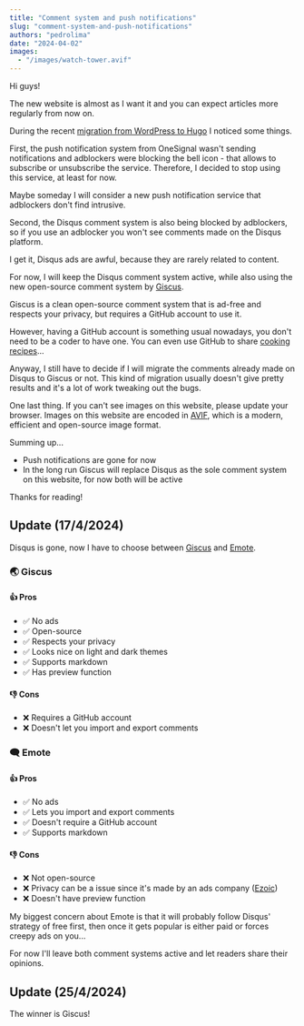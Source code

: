 ```yaml
---
title: "Comment system and push notifications"
slug: "comment-system-and-push-notifications"
authors: "pedrolima"
date: "2024-04-02"
images:
  - "/images/watch-tower.avif"
---
```


Hi guys!

The new website is almost as I want it and you can expect articles more regularly from now on.

During the recent [migration from WordPress to Hugo](/2024/03/16/migration-from-wordpress-to-hugo) I noticed some things.

First, the push notification system from OneSignal wasn't sending notifications and adblockers were blocking the bell icon - that allows to subscribe or unsubscribe the service. Therefore, I decided to stop using this service, at least for now.

Maybe someday I will consider a new push notification service that adblockers don't find intrusive.

Second, the Disqus comment system is also being blocked by adblockers, so if you use an adblocker you won't see comments made on the Disqus platform.

I get it, Disqus ads are awful, because they are rarely related to content.

For now, I will keep the Disqus comment system active, while also using the new open-source comment system by [Giscus](https://giscus.app/).

Giscus is a clean open-source comment system that is ad-free and respects your privacy, but requires a GitHub account to use it.

However, having a GitHub account is something usual nowadays, you don't need to be a coder to have one. You can even use GitHub to share [cooking recipes](https://github.com/logicguy1/The-Cookbook)...

Anyway, I still have to decide if I will migrate the comments already made on Disqus to Giscus or not. This kind of migration usually doesn't give pretty results and it's a lot of work tweaking out the bugs.

One last thing. If you can't see images on this website, please update your browser. Images on this website are encoded in [AVIF](https://avif.io/), which is a modern, efficient and open-source image format.

Summing up...

- Push notifications are gone for now
- In the long run Giscus will replace Disqus as the sole comment system on this website, for now both will be active

Thanks for reading!

## Update (17/4/2024)

Disqus is gone, now I have to choose between [Giscus](https://giscus.app/) and [Emote](https://emote.com/).

### 🌏 Giscus

#### 👍 Pros

- ✅ No ads
- ✅ Open-source
- ✅ Respects your privacy
- ✅ Looks nice on light and dark themes
- ✅ Supports markdown
- ✅ Has preview function

#### 👎 Cons

- ❌ Requires a GitHub account
- ❌ Doesn't let you import and export comments

### 🗨 Emote

#### 👍 Pros

- ✅ No ads
- ✅ Lets you import and export comments
- ✅ Doesn't require a GitHub account
- ✅ Supports markdown 

#### 👎 Cons

- ❌ Not open-source
- ❌ Privacy can be a issue since it's made by an ads company ([Ezoic](https://www.ezoic.com/posts/emote-free-comments-section-for-websites/))
- ❌ Doesn't have preview function

My biggest concern about Emote is that it will probably follow Disqus' strategy of free first, then once it gets popular is either paid or forces creepy ads on you...

For now I'll leave both comment systems active and let readers share their opinions.

## Update (25/4/2024)

The winner is Giscus!